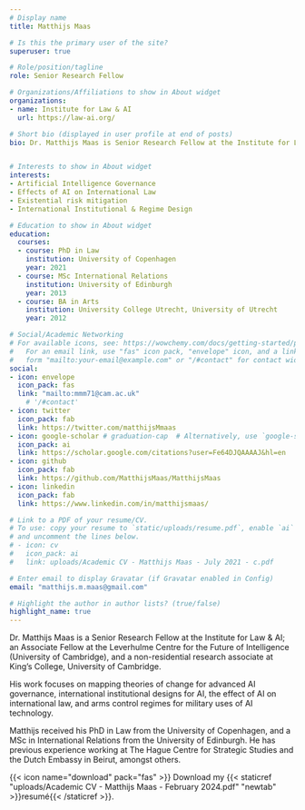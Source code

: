 ```yaml
---
# Display name
title: Matthijs Maas

# Is this the primary user of the site?
superuser: true

# Role/position/tagline
role: Senior Research Fellow

# Organizations/Affiliations to show in About widget
organizations:
- name: Institute for Law & AI 
  url: https://law-ai.org/

# Short bio (displayed in user profile at end of posts)
bio: Dr. Matthijs Maas is Senior Research Fellow at the Institute for Law & AI, working on adaptive global governance approaches for AI.   


# Interests to show in About widget
interests:
- Artificial Intelligence Governance
- Effects of AI on International Law
- Existential risk mitigation
- International Institutional & Regime Design

# Education to show in About widget
education:
  courses:
  - course: PhD in Law 
    institution: University of Copenhagen
    year: 2021
  - course: MSc International Relations
    institution: University of Edinburgh
    year: 2013
  - course: BA in Arts 
    institution: University College Utrecht, University of Utrecht
    year: 2012

# Social/Academic Networking
# For available icons, see: https://wowchemy.com/docs/getting-started/page-builder/#icons
#   For an email link, use "fas" icon pack, "envelope" icon, and a link in the
#   form "mailto:your-email@example.com" or "/#contact" for contact widget.
social:
- icon: envelope
  icon_pack: fas
  link: "mailto:mmm71@cam.ac.uk"
    # '/#contact'
- icon: twitter
  icon_pack: fab
  link: https://twitter.com/matthijsMmaas
- icon: google-scholar # graduation-cap  # Alternatively, use `google-scholar` icon from `ai` icon pack
  icon_pack: ai
  link: https://scholar.google.com/citations?user=Fe64DJQAAAAJ&hl=en
- icon: github
  icon_pack: fab
  link: https://github.com/MatthijsMaas/MatthijsMaas
- icon: linkedin
  icon_pack: fab
  link: https://www.linkedin.com/in/matthijsmaas/

# Link to a PDF of your resume/CV.
# To use: copy your resume to `static/uploads/resume.pdf`, enable `ai` icons in `params.toml`, 
# and uncomment the lines below.
# - icon: cv
#   icon_pack: ai
#   link: uploads/Academic CV - Matthijs Maas - July 2021 - c.pdf

# Enter email to display Gravatar (if Gravatar enabled in Config)
email: "matthijs.m.maas@gmail.com"

# Highlight the author in author lists? (true/false)
highlight_name: true
---
```


Dr. Matthijs Maas is a Senior Research Fellow at the Institute for Law & AI; an Associate Fellow at the Leverhulme Centre for the Future of Intelligence (University of Cambridge), and a non-residential research associate at King’s College, University of Cambridge.

His work focuses on mapping theories of change for advanced AI governance, international institutional designs for AI, the effect of AI on international law, and arms control regimes for military uses of AI technology. 

Matthijs received his PhD in Law from the University of Copenhagen, and a MSc in International Relations from the University of Edinburgh. He has previous experience working at The Hague Centre for Strategic Studies and the Dutch Embassy in Beirut, amongst others. 


{{< icon name="download" pack="fas" >}} Download my {{< staticref "uploads/Academic CV - Matthijs Maas - February 2024.pdf" "newtab" >}}resumé{{< /staticref >}}.
